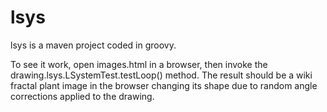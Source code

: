 # lsys

lsys is a maven project coded in groovy.  

To see it work, open images.html in a browser, then invoke the drawing.lsys.LSystemTest.testLoop() method.  The result should be a wiki fractal plant image in the browser changing its shape due to random angle corrections applied to the drawing.
